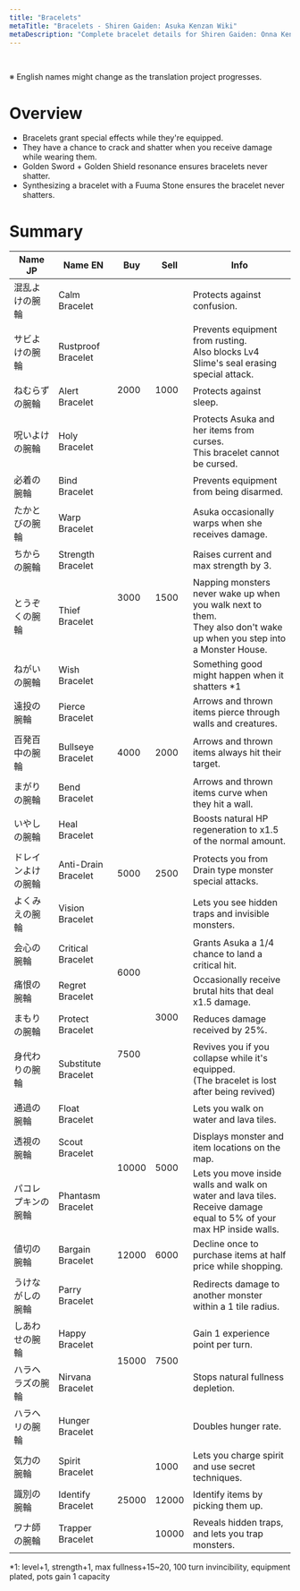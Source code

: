 ```yaml
---
title: "Bracelets"
metaTitle: "Bracelets - Shiren Gaiden: Asuka Kenzan Wiki"
metaDescription: "Complete bracelet details for Shiren Gaiden: Onna Kenshi Asuka Kenzan!"
---
```


<br/>

<span class="redText">※ English names might change as the translation project progresses.</span>

# Overview

- Bracelets grant special effects while they're equipped.
- They have a chance to crack and shatter when you receive damage while wearing them.
- Golden Sword + Golden Shield resonance ensures bracelets never shatter.
- Synthesizing a bracelet with a Fuuma Stone ensures the bracelet never shatters.

# Summary

<table class="itemListCentered">
  <thead>
    <tr>
      <th>Name JP</th>
      <th>Name EN</th>
      <th>Buy</th>
      <th>Sell</th>
      <th>Info</th>
    </tr>
  </thead>
  <tbody>
    <tr>
      <td class="highlightYellow">混乱よけの腕輪</td>
      <td class="highlightYellow">Calm Bracelet</td>
      <td rowspan="5">2000</td>
      <td rowspan="5">1000</td>
      <td class="leftText">Protects against confusion.</td>
    </tr>
    <tr>
      <td class="highlightYellow">サビよけの腕輪</td>
      <td class="highlightYellow">Rustproof Bracelet</td>
      <td class="leftText">Prevents equipment from rusting.<br/>Also blocks Lv4 Slime's seal erasing special attack.</td>
    </tr>
    <tr>
      <td class="highlightYellow">ねむらずの腕輪</td>
      <td class="highlightYellow">Alert Bracelet</td>
      <td class="leftText">Protects against sleep.</td>
    </tr>
    <tr>
      <td class="highlightYellow">呪いよけの腕輪</td>
      <td class="highlightYellow">Holy Bracelet</td>
      <td class="leftText">Protects Asuka and her items from curses.<br/>This bracelet cannot be cursed.</td>
    </tr>
    <tr>
      <td class="highlightYellow">必着の腕輪</td>
      <td class="highlightYellow">Bind Bracelet</td>
      <td class="leftText">Prevents equipment from being disarmed.</td>
    </tr>
    <tr>
      <td class="highlightYellow">たかとびの腕輪</td>
      <td class="highlightYellow">Warp Bracelet</td>
      <td rowspan="4">3000</td>
      <td rowspan="4">1500</td>
      <td class="leftText">Asuka occasionally warps when she receives damage.</td>
    </tr>
    <tr>
      <td class="highlightYellow">ちからの腕輪</td>
      <td class="highlightYellow">Strength Bracelet</td>
      <td class="leftText">Raises current and max strength by 3.</td>
    </tr>
    <tr>
      <td class="highlightYellow">とうぞくの腕輪</td>
      <td class="highlightYellow">Thief Bracelet</td>
      <td class="leftText">Napping monsters never wake up when you walk next to them.<br/>They also don't wake up when you step into a Monster House.</td>
    </tr>
    <tr>
      <td class="highlightYellow">ねがいの腕輪</td>
      <td class="highlightYellow">Wish Bracelet</td>
      <td class="leftText">Something good might happen when it shatters <span class="orangeText">*1</span></td>
    </tr>
    <tr>
      <td class="highlightYellow">遠投の腕輪</td>
      <td class="highlightYellow">Pierce Bracelet</td>
      <td rowspan="3">4000</td>
      <td rowspan="3">2000</td>
      <td class="leftText">Arrows and thrown items pierce through walls and creatures.</td>
    </tr>
    <tr>
      <td class="highlightYellow">百発百中の腕輪</td>
      <td class="highlightYellow">Bullseye Bracelet</td>
      <td class="leftText">Arrows and thrown items always hit their target.</td>
    </tr>
    <tr>
      <td class="highlightYellow">まがりの腕輪</td>
      <td class="highlightYellow">Bend Bracelet</td>
      <td class="leftText">Arrows and thrown items curve when they hit a wall.</td>
    </tr>
    <tr>
      <td class="highlightYellow">いやしの腕輪</td>
      <td class="highlightYellow">Heal Bracelet</td>
      <td rowspan="3">5000</td>
      <td rowspan="3">2500</td>
      <td class="leftText">Boosts natural HP regeneration to x1.5 of the normal amount.</td>
    </tr>
    <tr>
      <td class="highlightYellow">ドレインよけの腕輪</td>
      <td class="highlightYellow">Anti-Drain Bracelet</td>
      <td class="leftText">Protects you from Drain type monster special attacks.</td>
    </tr>
    <tr>
      <td class="highlightYellow">よくみえの腕輪</td>
      <td class="highlightYellow">Vision Bracelet</td>
      <td class="leftText">Lets you see hidden traps and invisible monsters.</td>
    </tr>
    <tr>
      <td class="highlightYellow">会心の腕輪</td>
      <td class="highlightYellow">Critical Bracelet</td>
      <td rowspan="2">6000</td>
      <td rowspan="4">3000</td>
      <td class="leftText">Grants Asuka a 1/4 chance to land a critical hit.</td>
    </tr>
    <tr>
      <td class="highlightYellow">痛恨の腕輪</td>
      <td class="highlightYellow">Regret Bracelet</td>
      <td class="leftText">Occasionally receive brutal hits that deal x1.5 damage.</td>
    </tr>
    <tr>
      <td class="highlightYellow">まもりの腕輪</td>
      <td class="highlightYellow">Protect Bracelet</td>
      <td rowspan="2">7500</td>
      <td class="leftText">Reduces damage received by 25%.</td>
    </tr>
    <tr>
      <td class="highlightYellow">身代わりの腕輪</td>
      <td class="highlightYellow">Substitute Bracelet</td>
      <td class="leftText">Revives you if you collapse while it's equipped.<br/>(The bracelet is lost after being revived)</td>
    </tr>
    <tr>
      <td class="highlightYellow">通過の腕輪</td>
      <td class="highlightYellow">Float Bracelet</td>
      <td rowspan="3">10000</td>
      <td rowspan="3">5000</td>
      <td class="leftText">Lets you walk on water and lava tiles.</td>
    </tr>
    <tr>
      <td class="highlightYellow">透視の腕輪</td>
      <td class="highlightYellow">Scout Bracelet</td>
      <td class="leftText">Displays monster and item locations on the map.</td>
    </tr>
    <tr>
      <td class="highlightYellow">パコレプキンの腕輪</td>
      <td class="highlightYellow">Phantasm Bracelet</td>
      <td class="leftText">Lets you move inside walls and walk on water and lava tiles.<br/>Receive damage equal to 5% of your max HP inside walls.</td>
    </tr>
    <tr>
      <td class="highlightYellow">値切の腕輪</td>
      <td class="highlightYellow">Bargain Bracelet</td>
      <td>12000</td>
      <td>6000</td>
      <td class="leftText">Decline once to purchase items at half price while shopping.</td>
    </tr>
    <tr>
      <td class="highlightYellow">うけながしの腕輪</td>
      <td class="highlightYellow">Parry Bracelet</td>
      <td rowspan="4">15000</td>
      <td rowspan="4">7500</td>
      <td class="leftText">Redirects damage to another monster within a 1 tile radius.</td>
    </tr>
    <tr>
      <td class="highlightYellow">しあわせの腕輪</td>
      <td class="highlightYellow">Happy Bracelet</td>
      <td class="leftText">Gain 1 experience point per turn.</td>
    </tr>
    <tr>
      <td class="highlightYellow">ハラヘラズの腕輪</td>
      <td class="highlightYellow">Nirvana Bracelet</td>
      <td class="leftText">Stops natural fullness depletion.</td>
    </tr>
    <tr>
      <td class="highlightYellow">ハラヘリの腕輪</td>
      <td class="highlightYellow">Hunger Bracelet</td>
      <td class="leftText">Doubles hunger rate.</td>
    </tr>
    <tr>
      <td class="highlightYellow">気力の腕輪</td>
      <td class="highlightYellow">Spirit Bracelet</td>
      <td rowspan="3">25000</td>
      <td>1000</td>
      <td class="leftText">Lets you charge spirit and use secret techniques.</td>
    </tr>
    <tr>
      <td class="highlightYellow">識別の腕輪</td>
      <td class="highlightYellow">Identify Bracelet</td>
      <td>12000</td>
      <td class="leftText">Identify items by picking them up.</td>
    </tr>
    <tr>
      <td class="highlightYellow">ワナ師の腕輪</td>
      <td class="highlightYellow">Trapper Bracelet</td>
      <td>10000</td>
      <td class="leftText">Reveals hidden traps, and lets you trap monsters.</td>
    </tr>
  </tbody>
</table>

<div class="tableNotes">
  <p><span class="orangeText">*1</span>: level+1, strength+1, max fullness+15~20, 100 turn invincibility, equipment plated, pots gain 1 capacity</p>
</div>
